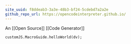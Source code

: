 ```yaml
---
site_uuid: f8ddeab3-3a3e-48b3-bf24-5cdebd7a2a2e
github_repo_url: https://opencodeinterpreter.github.io/
---
```

An [[Open Source]] [[Code Generator]]

```dataviewjs
customJS.MacroGuide.helloWorld(dv);
```
